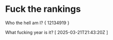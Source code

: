 # Fuck the rankings

Who the hell am I?
{ 12134919 }

What fucking year is it?
[ 2025-03-21T21:43:20Z ]
